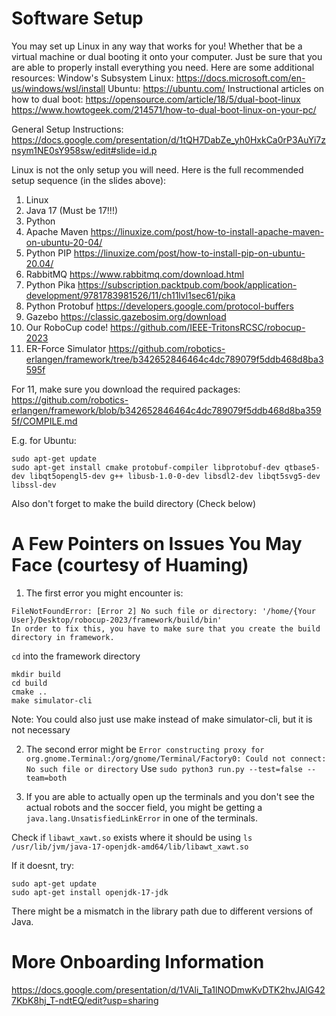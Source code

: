 # Software Setup

You may set up Linux in any way that works for you! Whether that be a virtual machine or dual booting it onto your computer. Just be sure that you are able to properly install everything you need. Here are some additional resources: 
Window's Subsystem Linux: https://docs.microsoft.com/en-us/windows/wsl/install 
Ubuntu: https://ubuntu.com/ 
Instructional articles on how to dual boot: 
https://opensource.com/article/18/5/dual-boot-linux https://www.howtogeek.com/214571/how-to-dual-boot-linux-on-your-pc/ 

General Setup Instructions: https://docs.google.com/presentation/d/1tQH7DabZe_yh0HxkCa0rP3AuYi7znsym1NE0sY958sw/edit#slide=id.p

Linux is not the only setup you will need. Here is the full recommended setup sequence (in the slides above): 
1) Linux 
2) Java 17 (Must be 17!!!) 
3) Python 
4) Apache Maven https://linuxize.com/post/how-to-install-apache-maven-on-ubuntu-20-04/ 
5) Python PIP https://linuxize.com/post/how-to-install-pip-on-ubuntu-20.04/ 
6) RabbitMQ https://www.rabbitmq.com/download.html 
7) Python Pika https://subscription.packtpub.com/book/application-development/9781783981526/11/ch11lvl1sec61/pika 
8) Python Protobuf https://developers.google.com/protocol-buffers 
9) Gazebo https://classic.gazebosim.org/download 
10) Our RoboCup code! https://github.com/IEEE-TritonsRCSC/robocup-2023
11) ER-Force Simulator https://github.com/robotics-erlangen/framework/tree/b342652846464c4dc789079f5ddb468d8ba3595f

For 11, make sure you download the required packages: https://github.com/robotics-erlangen/framework/blob/b342652846464c4dc789079f5ddb468d8ba3595f/COMPILE.md

E.g. for Ubuntu:
```
sudo apt-get update
sudo apt-get install cmake protobuf-compiler libprotobuf-dev qtbase5-dev libqt5opengl5-dev g++ libusb-1.0-0-dev libsdl2-dev libqt5svg5-dev libssl-dev
```

Also don't forget to make the build directory (Check below)

# A Few Pointers on Issues You May Face (courtesy of Huaming)

1. The first error you might encounter is: 
```
FileNotFoundError: [Error 2] No such file or directory: '/home/{Your User}/Desktop/robocup-2023/framework/build/bin'
In order to fix this, you have to make sure that you create the build directory in framework. 
```

```cd``` into the framework directory 

```
mkdir build
cd build
cmake ..
make simulator-cli
```

Note: You could also just use make instead of make simulator-cli, but it is not necessary

2. The second error might be 
```Error constructing proxy for org.gnome.Terminal:/org/gnome/Terminal/Factory0: Could not connect: No such file or directory```
Use 
```sudo python3 run.py --test=false --team=both```


3. If you are able to actually open up the terminals and you don't see the actual robots and the soccer field, you might be getting a 
```java.lang.UnsatisfiedLinkError```
 in one of the terminals.

Check if 
```libawt_xawt.so```
 exists where it should be using
```ls /usr/lib/jvm/java-17-openjdk-amd64/lib/libawt_xawt.so```


If it doesnt, try: 
```
sudo apt-get update
sudo apt-get install openjdk-17-jdk
```

There might be a mismatch in the library path due to different versions of Java.

# More Onboarding Information

https://docs.google.com/presentation/d/1VAli_Ta1lNODmwKvDTK2hvJAlG427KbK8hj_T-ndtEQ/edit?usp=sharing
